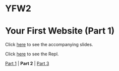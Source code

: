 # YFW2

# Your First Website (Part 1)
Click [here](https://www.canva.com/design/DAFVontD7cM/3kg4F4oQJIFNcnMIZfnk3w/view?website#4) to see the accompanying slides.

Click [here](https://replit.com/@maralihart/YFW2) to see the Repl.

[Part 1](https://github.com/maralihart/YFW1) | **Part 2** | [Part 3](https://github.com/maralihart/YFW3)
